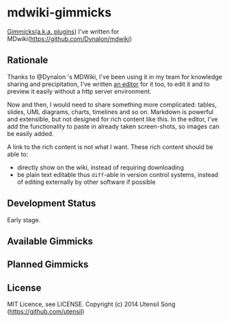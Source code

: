 mdwiki-gimmicks
===============

[Gimmicks(a.k.a. plugins)](http://dynalon.github.io/mdwiki/#!gimmicks.md) I've written for MDwiki(https://github.com/Dynalon/mdwiki)

Rationale
-----------

Thanks to @Dynalon 's MDWiki, I've been using it in my team for knowledge sharing and precipitation, I've written [an editor](https://github.com/utensil/mdwiki-editor) for it too, to edit it and to preview it easily without a http server environment.

Now and then, I would need to share something more complicated: tables, slides, UML diagrams, charts, timelines and so on. Markdown is powerful and extensible, but not designed for rich content like this. In the editor, I've add the functionality to paste in already taken screen-shots, so images can be easily added.

A link to the rich content is not what I want. These rich content should be able to:

* directly show on the wiki, instead of requiring downloading
* be plain text editable thus `diff`-able in version control systems, instead of editing externally by other software if possible

Development Status
----------------------

Early stage.

Available Gimmicks
--------------------

Planned Gimmicks
--------------------

License
-----------------

MIT Licence, see LICENSE. Copyright (c) 2014 Utensil Song (https://github.com/utensil)


